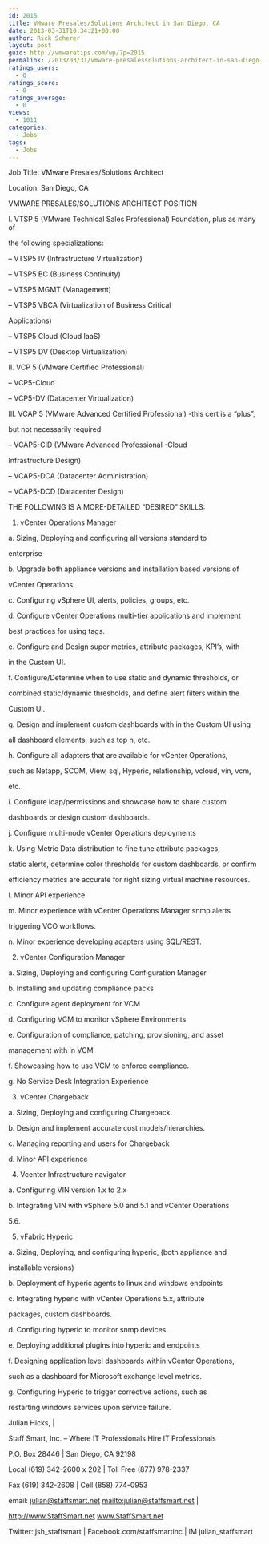 ```yaml
---
id: 2015
title: VMware Presales/Solutions Architect in San Diego, CA
date: 2013-03-31T10:34:21+00:00
author: Rick Scherer
layout: post
guid: http://vmwaretips.com/wp/?p=2015
permalink: /2013/03/31/vmware-presalessolutions-architect-in-san-diego-ca/
ratings_users:
  - 0
ratings_score:
  - 0
ratings_average:
  - 0
views:
  - 1011
categories:
  - Jobs
tags:
  - Jobs
---
```

Job Title: VMware Presales/Solutions Architect
  
Location: San Diego, CA

VMWARE PRESALES/SOLUTIONS ARCHITECT POSITION 

I. VTSP 5 (VMware Technical Sales Professional) Foundation, plus as many of
  
the following specializations:

&#8211; VTSP5 IV (Infrastructure Virtualization)

&#8211; VTSP5 BC (Business Continuity)

&#8211; VTSP5 MGMT (Management)

&#8211; VTSP5 VBCA (Virtualization of Business Critical
  
Applications)

&#8211; VTSP5 Cloud (Cloud IaaS)

&#8211; VTSP5 DV (Desktop Virtualization)

II. VCP 5 (VMware Certified Professional)

&#8211; VCP5-Cloud 

&#8211; VCP5-DV (Datacenter Virtualization)

III. VCAP 5 (VMware Advanced Certified Professional) -this cert is a &#8220;plus&#8221;,
  
but not necessarily required

&#8211; VCAP5-CID (VMware Advanced Professional -Cloud
  
Infrastructure Design)

&#8211; VCAP5-DCA (Datacenter Administration)

&#8211; VCAP5-DCD (Datacenter Design)

THE FOLLOWING IS A MORE-DETAILED &#8220;DESIRED&#8221; SKILLS:

1. vCenter Operations Manager

a. Sizing, Deploying and configuring all versions standard to
  
enterprise

b. Upgrade both appliance versions and installation based versions of
  
vCenter Operations

c. Configuring vSphere UI, alerts, policies, groups, etc.

d. Configure vCenter Operations multi-tier applications and implement
  
best practices for using tags.

e. Configure and Design super metrics, attribute packages, KPI&#8217;s, with
  
in the Custom UI.

f. Configure/Determine when to use static and dynamic thresholds, or
  
combined static/dynamic thresholds, and define alert filters within the
  
Custom UI.

g. Design and implement custom dashboards with in the Custom UI using
  
all dashboard elements, such as top n, etc.

h. Configure all adapters that are available for vCenter Operations,
  
such as Netapp, SCOM, View, sql, Hyperic, relationship, vcloud, vin, vcm,
  
etc..

i. Configure ldap/permissions and showcase how to share custom
  
dashboards or design custom dashboards.

j. Configure multi-node vCenter Operations deployments

k. Using Metric Data distribution to fine tune attribute packages,
  
static alerts, determine color thresholds for custom dashboards, or confirm
  
efficiency metrics are accurate for right sizing virtual machine resources.

l. Minor API experience

m. Minor experience with vCenter Operations Manager snmp alerts
  
triggering VCO workflows.

n. Minor experience developing adapters using SQL/REST.

2. vCenter Configuration Manager

a. Sizing, Deploying and configuring Configuration Manager

b. Installing and updating compliance packs

c. Configure agent deployment for VCM

d. Configuring VCM to monitor vSphere Environments

e. Configuration of compliance, patching, provisioning, and asset
  
management with in VCM

f. Showcasing how to use VCM to enforce compliance.

g. No Service Desk Integration Experience

3. vCenter Chargeback 

a. Sizing, Deploying and configuring Chargeback.

b. Design and implement accurate cost models/hierarchies.

c. Managing reporting and users for Chargeback

d. Minor API experience

4. Vcenter Infrastructure navigator

a. Configuring VIN version 1.x to 2.x

b. Integrating VIN with vSphere 5.0 and 5.1 and vCenter Operations
  
5.6.

5. vFabric Hyperic

a. Sizing, Deploying, and configuring hyperic, (both appliance and
  
installable versions)

b. Deployment of hyperic agents to linux and windows endpoints

c. Integrating hyperic with vCenter Operations 5.x, attribute
  
packages, custom dashboards.

d. Configuring hyperic to monitor snmp devices.

e. Deploying additional plugins into hyperic and endpoints

f. Designing application level dashboards within vCenter Operations,
  
such as a dashboard for Microsoft exchange level metrics.

g. Configuring Hyperic to trigger corrective actions, such as
  
restarting windows services upon service failure.

Julian Hicks, | 

Staff Smart, Inc. &#8211; Where IT Professionals Hire IT Professionals

P.O. Box 28446 | San Diego, CA 92198 

Local (619) 342-2600 x 202 | Toll Free (877) 978-2337 

Fax (619) 342-2608 | Cell (858) 774-0953 

email: julian@staffsmart.net <mailto:julian@staffsmart.net> |
  
<http://www.StaffSmart.net> www.StaffSmart.net

Twitter: jsh\_staffsmart | Facebook.com/staffsmartinc | IM julian\_staffsmart